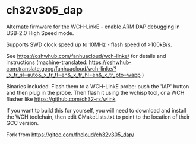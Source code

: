 # ch32v305_dap
Alternate firmware for the WCH-LinkE - enable ARM DAP debugging in USB-2.0 High Speed mode.

Supports SWD clock speed up to 10MHz - flash speed of >100kB/s. 

See https://oshwhub.com/fanhuacloud/wch-linke/ for details and instructions (machine-translated: https://oshwhub-com.translate.goog/fanhuacloud/wch-linke/?_x_tr_sl=auto&_x_tr_tl=en&_x_tr_hl=en&_x_tr_pto=wapp )

Binaries included. Flash them to a WCH-LinkE probe: push the 'IAP' button and then plug in the probe. Then flash it using the wchisp tool, or a WCH flasher like https://github.com/ch32-rs/wlink

If you want to build this for yourself, you will need to download and install the WCH toolchain, then edit CMakeLists.txt to point to the location of their GCC version.

Fork from https://gitee.com/fhcloud/ch32v305_dap/

